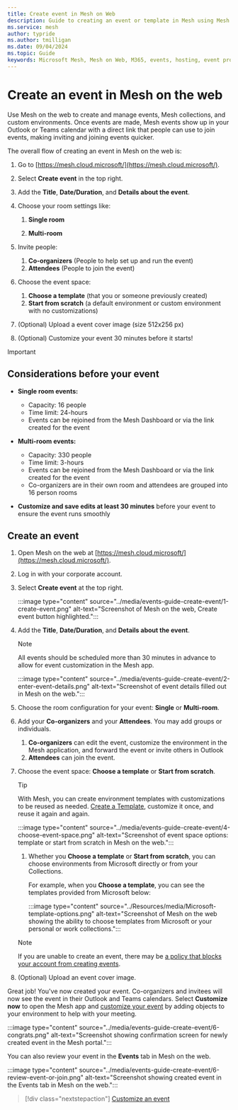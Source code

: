 ```yaml
---
title: Create event in Mesh on Web
description: Guide to creating an event or template in Mesh using Mesh on the Web, including the ability to create collections or manage them.
ms.service: mesh
author: typride
ms.author: tmilligan
ms.date: 09/04/2024
ms.topic: Guide
keywords: Microsoft Mesh, Mesh on Web, M365, events, hosting, event producer, event organizer
---
```


# Create an event in Mesh on the web

Use Mesh on the web to create and manage events, Mesh collections, and custom environments. Once events are made, Mesh events show up in your Outlook or Teams calendar with a direct link that people can use to join events, making inviting and joining events quicker.

The overall flow of creating an event in Mesh on the web is:

1. Go to [https://mesh.cloud.microsoft/](https://mesh.cloud.microsoft/).
1. Select **Create event** in the top right.
1. Add the **Title**, **Date/Duration**, and **Details about the event**.
1. Choose your room settings like:
   1. **Single room**
      
   1. **Multi-room**
      
1. Invite people:
   1. **Co-organizers** (People to help set up and run the event)
   1. **Attendees** (People to join the event)
1. Choose the event space:
   1. **Choose a template** (that you or someone previously created)
   1. **Start from scratch** (a default environment or custom environment with no customizations)
1. (Optional) Upload a event cover image (size 512x256 px)
1. (Optional) Customize your event 30 minutes before it starts!

> [!IMPORTANT]
> 
## Considerations before your event

- **Single room events:**
    - Capacity: 16 people
    - Time limit: 24-hours
    - Events can be rejoined from the Mesh Dashboard or via the link created for the event

- **Multi-room events:**
    - Capacity: 330 people
    - Time limit: 3-hours
    - Events can be rejoined from the Mesh Dashboard or via the link created for the event
    - Co-organizers are in their own room and attendees are grouped into 16 person rooms

- **Customize and save edits at least 30 minutes** before your event to ensure the event runs smoothly

## Create an event

1. Open Mesh on the web at [https://mesh.cloud.microsoft/](https://mesh.cloud.microsoft/).

1. Log in with your corporate account.

1. Select **Create event** at the top right.

    :::image type="content" source="../media/events-guide-create-event/1-create-event.png" alt-text="Screenshot of Mesh on the web, Create event button highlighted.":::

1. Add the **Title**, **Date/Duration**, and **Details about the event**.

    > [!NOTE]
    > All events should be scheduled more than 30 minutes in advance to allow for event customization in the Mesh app.

    :::image type="content" source="../media/events-guide-create-event/2-enter-event-details.png" alt-text="Screenshot of event details filled out in Mesh on the web.":::

1. Choose the room configuration for your event: **Single** or **Multi-room**.

1. Add your **Co-organizers** and your **Attendees**. You may add groups or individuals.
    1. **Co-organizers** can edit the event, customize the environment in the Mesh application, and forward the event or invite others in Outlook
    1. **Attendees** can join the event.

1. Choose the event space: **Choose a template** or **Start from scratch**.

    > [!TIP]
    > With Mesh, you can create environment templates with customizations to be reused as needed. [Create a Template](create-template.md), customize it once, and reuse it again and again.

    :::image type="content" source="../media/events-guide-create-event/4-choose-event-space.png" alt-text="Screenshot of event space options: template or start from scratch in Mesh on the web.":::

    1. Whether you **Choose a template** or **Start from scratch**, you can choose environments from Microsoft directly or from your Collections.

        For example, when you **Choose a template**, you can see the templates provided from Microsoft below:

        :::image type="content" source="../Resources/media/Microsoft-template-options.png" alt-text="Screenshot of Mesh on the web showing the ability to choose templates from Microsoft or your personal or work collections.":::

    > [!NOTE]
    > If you are unable to create an event, there may be [a policy that blocks your account from creating events](../Resources/mesh-troubleshooting.md#why-cant-i-create-an-event-or-adjust-the-sensitivity-label-for-an-event).

1. (Optional) Upload an event cover image.

Great job! You've now created your event. Co-organizers and invitees will now see the event in their Outlook and Teams calendars. Select **Customize now** to open the Mesh app and [customize your event](customize-event.md) by adding objects to your environment to help with your meeting.

:::image type="content" source="../media/events-guide-create-event/6-congrats.png" alt-text="Screenshot showing confirmation screen for newly created event in the Mesh portal.":::

You can also review your event in the **Events** tab in Mesh on the web.

:::image type="content" source="../media/events-guide-create-event/6-review-event-or-join.png" alt-text="Screenshot showing created event in the Events tab in Mesh on the web.":::

> [!div class="nextstepaction"]
   > [Customize an event](customize-event.md)

